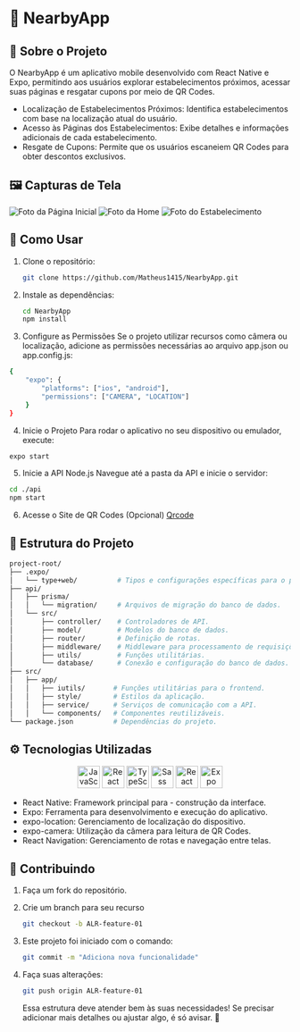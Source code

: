 
# 📍 NearbyApp
## 📝 Sobre o Projeto

O NearbyApp é um aplicativo mobile desenvolvido com React Native e Expo, permitindo aos usuários explorar estabelecimentos próximos, acessar suas páginas e resgatar cupons por meio de QR Codes.

- Localização de Estabelecimentos Próximos: Identifica estabelecimentos com base na localização atual do usuário.
- Acesso às Páginas dos Estabelecimentos: Exibe detalhes e informações adicionais de cada estabelecimento.
- Resgate de Cupons: Permite que os usuários escaneiem QR Codes para obter descontos exclusivos.

## 🖼️ Capturas de Tela

![Foto da Página Inicial](https://github.com/Matheus1415/NearbyApp/blob/main/image/bem-vindo.jpeg)
![Foto da Home](https://github.com/Matheus1415/NearbyApp/blob/main/image/home.jpeg)
![Foto do Estabelecimento](https://github.com/Matheus1415/NearbyApp/blob/main/image/estabelecimento.jpeg)

## 🚀 Como Usar

1. Clone o repositório:

    ```bash
    git clone https://github.com/Matheus1415/NearbyApp.git
    ```

2. Instale as dependências:

    ```bash
    cd NearbyApp
    npm install
    ```

3. Configure as Permissões
Se o projeto utilizar recursos como câmera ou localização, adicione as permissões necessárias ao arquivo app.json ou app.config.js:

```bash
{
    "expo": {
        "platforms": ["ios", "android"],
        "permissions": ["CAMERA", "LOCATION"]
    }
}
```

4. Inicie o Projeto
Para rodar o aplicativo no seu dispositivo ou emulador, execute:
```bash
expo start
```

5. Inicie a API Node.js
Navegue até a pasta da API e inicie o servidor:
```bash
cd ./api
npm start
```
6. Acesse o Site de QR Codes (Opcional)
[Qrcode](https://qrfy.com/pt)

## 📁 Estrutura do Projeto

```bash
project-root/
├── .expo/
│   └── type+web/          # Tipos e configurações específicas para o projeto web (Expo).
├── api/
│   ├── prisma/
│   │   └── migration/     # Arquivos de migração do banco de dados.
│   └── src/
│       ├── controller/    # Controladores de API.
│       ├── model/         # Modelos do banco de dados.
│       ├── router/        # Definição de rotas.
│       ├── middleware/    # Middleware para processamento de requisições.
│       ├── utils/         # Funções utilitárias.
│       └── database/      # Conexão e configuração do banco de dados.
├── src/
│   ├── app/
│   │   ├── iutils/       # Funções utilitárias para o frontend.
│   │   ├── style/        # Estilos da aplicação.
│   │   ├── service/      # Serviços de comunicação com a API.
│   │   └── components/   # Componentes reutilizáveis.
└── package.json          # Dependências do projeto.


```

## ⚙️ Tecnologias Utilizadas

<p align="center">
  <img src="https://skillicons.dev/icons?i=js" alt="JavaScript" width="40" height="40">
  <img src="https://skillicons.dev/icons?i=react" alt="React" width="40" height="40">
  <img src="https://skillicons.dev/icons?i=ts" alt="TypeScript" width="40" height="40">
  <img src="https://skillicons.dev/icons?i=sass" alt="Sass" width="40" height="40">
  <img src="https://skillicons.dev/icons?i=reactnative" alt="React Native" width="40" height="40">
  <img src="https://skillicons.dev/icons?i=expo" alt="Expo" width="40" height="40">
</p>


- React Native: Framework principal para - construção da interface.
- Expo: Ferramenta para desenvolvimento e execução do aplicativo.
- expo-location: Gerenciamento de localização do dispositivo.
- expo-camera: Utilização da câmera para leitura de QR Codes.
- React Navigation: Gerenciamento de rotas e navegação entre telas.

## 🤝 Contribuindo

1. Faça um fork do repositório.

2. Crie um branch para seu recurso

    ```bash
    git checkout -b ALR-feature-01
    ```

3. Este projeto foi iniciado com o comando:

    ```bash
    git commit -m "Adiciona nova funcionalidade"
    ```
4. Faça suas alterações:

    ```bash
    git push origin ALR-feature-01
    ```

    Essa estrutura deve atender bem às suas necessidades! Se precisar adicionar mais detalhes ou ajustar algo, é só avisar. 🚀
